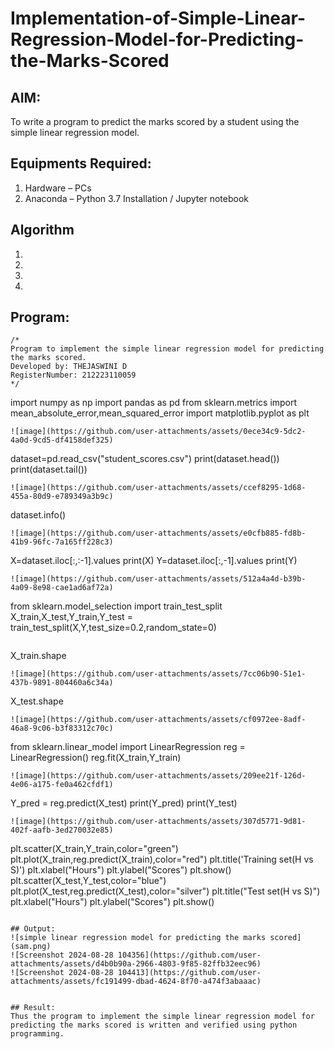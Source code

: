 # Implementation-of-Simple-Linear-Regression-Model-for-Predicting-the-Marks-Scored

## AIM:
To write a program to predict the marks scored by a student using the simple linear regression model.

## Equipments Required:
1. Hardware – PCs
2. Anaconda – Python 3.7 Installation / Jupyter notebook

## Algorithm
1. 
2. 
3. 
4. 

## Program:
```
/*
Program to implement the simple linear regression model for predicting the marks scored.
Developed by: THEJASWINI D
RegisterNumber: 212223110059
*/
```
import numpy as np
import pandas as pd
from sklearn.metrics import mean_absolute_error,mean_squared_error
import matplotlib.pyplot as plt
```
![image](https://github.com/user-attachments/assets/0ece34c9-5dc2-4a0d-9cd5-df4158def325)
```
dataset=pd.read_csv("student_scores.csv")
print(dataset.head())
print(dataset.tail())
```
![image](https://github.com/user-attachments/assets/ccef8295-1d68-455a-80d9-e789349a3b9c)
```
dataset.info()
```
![image](https://github.com/user-attachments/assets/e0cfb885-fd8b-41b9-96fc-7a165ff228c3)
```
X=dataset.iloc[:,:-1].values
print(X)
Y=dataset.iloc[:,-1].values
print(Y)
```
![image](https://github.com/user-attachments/assets/512a4a4d-b39b-4a09-8e98-cae1ad6af72a)
```
from sklearn.model_selection import train_test_split
X_train,X_test,Y_train,Y_test = train_test_split(X,Y,test_size=0.2,random_state=0)
```
```
X_train.shape
```
![image](https://github.com/user-attachments/assets/7cc06b90-51e1-437b-9891-804460a6c34a)
```
X_test.shape
```
![image](https://github.com/user-attachments/assets/cf0972ee-8adf-46a8-9c06-b3f83312c70c)
```
from sklearn.linear_model import LinearRegression
reg = LinearRegression()
reg.fit(X_train,Y_train)
```
![image](https://github.com/user-attachments/assets/209ee21f-126d-4e06-a175-fe0a462cfdf1)
```
Y_pred = reg.predict(X_test)
print(Y_pred)
print(Y_test)
```
![image](https://github.com/user-attachments/assets/307d5771-9d81-402f-aafb-3ed270032e85)
```
plt.scatter(X_train,Y_train,color="green")
plt.plot(X_train,reg.predict(X_train),color="red")
plt.title('Training set(H vs S)')
plt.xlabel("Hours")
plt.ylabel("Scores")
plt.show()
plt.scatter(X_test,Y_test,color="blue")
plt.plot(X_test,reg.predict(X_test),color="silver")
plt.title("Test set(H vs S)")
plt.xlabel("Hours")
plt.ylabel("Scores")
plt.show()
```

## Output:
![simple linear regression model for predicting the marks scored](sam.png)
![Screenshot 2024-08-28 104356](https://github.com/user-attachments/assets/d4b0b90a-2966-4803-9f85-82ffb32eec96)
![Screenshot 2024-08-28 104413](https://github.com/user-attachments/assets/fc191499-dbad-4624-8f70-a474f3abaaac)


## Result:
Thus the program to implement the simple linear regression model for predicting the marks scored is written and verified using python programming.
